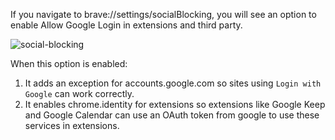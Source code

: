 If you navigate to brave://settings/socialBlocking, you will see an option to enable Allow Google Login in extensions and third party.

![social-blocking](https://jumde.github.io/img/social_blocking.png)

When this option is enabled:

1. It adds an exception for accounts.google.com so sites using `Login with Google` can work correctly.
2. It enables chrome.identity for extensions so extensions like Google Keep and Google Calendar can use an OAuth token from google to use these services in extensions.